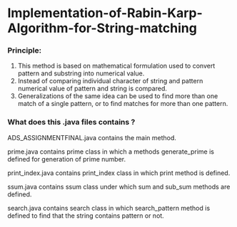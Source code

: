 # Implementation-of-Rabin-Karp-Algorithm-for-String-matching
### Principle: 
1. This method is based on mathematical formulation used to convert pattern and substring into numerical value.
2. Instead of comparing individual character of string and pattern numerical value of pattern and string is compared.
3. Generalizations of the same idea can be used to find more than one match of a single pattern, or to find matches for more than one pattern. 
### What does this .java files contains ? 
<p>ADS_ASSIGNMENTFINAL.java contains the main method.</p>
<p>prime.java contains prime class in which a methods generate_prime is defined for generation of prime number.</p>
<p>print_index.java contains print_index class in which print method is defined.</p>
<p>ssum.java contains ssum class under which sum and sub_sum methods are defined.</p>
<p>search.java contains search class in which search_pattern method is defined to find that the string contains pattern or not.</p>
